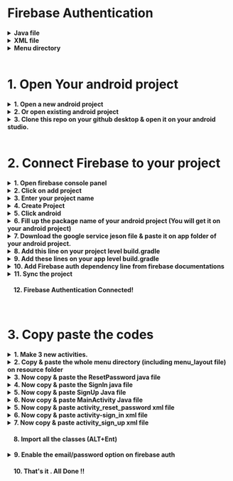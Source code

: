 # Firebase Authentication

<details>
<summary><b>Java file</b></summary>
<br>
<ul>
<li>MainActivity</li>
<li>ResetPassword</li>
<li>SignIn</li>
<li>SignUp</li>
<ul>
</details>
<details>
<summary><b>XML file</b></summary>
<br>
<ul>
<li>activity_main</li>
<li>activity_reset_password</li>
<li>activity_sign_in</li>
<li>activity_sign_up</li>
<ul>
</details>
<details>
<summary><b>Menu directory</b></summary>
<br>
<ul>
<li>menu_layout</li>
<ul>
</details>
<br>



# 1. Open Your android project
  <details>
    <summary><b>1. Open a new android project</b></summary>
    <br>
    
![image](https://user-images.githubusercontent.com/81482212/151499469-1e54d754-deaf-4956-904a-ab9658303b43.png)
    
 </details>
 <details>
    <summary><b>2. Or open existing android project</b></summary>
    <br>
    
![image](https://user-images.githubusercontent.com/81482212/151499585-f803dfcb-2147-42e9-8153-91ebe00e8df3.png)
    
 </details>
 
 <details>
    <summary><b>3. Clone this repo on your github desktop & open it on your android studio.</b></summary>
    <br>
    
![image](https://user-images.githubusercontent.com/81482212/151503921-ae0236b1-19b3-49ae-b584-66692f41fbd2.png)
![image](https://user-images.githubusercontent.com/81482212/151504065-07735bda-fa1b-4dd1-8e1b-dc14f874b9f5.png)
    
 </details>
 <br>

# 2. Connect Firebase to your project
 <details>
    <summary><b>1. Open firebase console panel</b></summary>
    <br>
    
![console](https://user-images.githubusercontent.com/81482212/151155743-af1ad8a4-a764-458a-8461-ac55ed814ce6.png) 
    
 </details>
    
        
 <details>
    <summary><b>2. Click on add project</b></summary>
    <br>
    
![image](https://user-images.githubusercontent.com/81482212/151156201-ed14e55b-46b1-4996-bb07-55da96a54bfa.png)
    
 </details>
    
  
 <details>
    <summary><b>3. Enter your project name</b></summary>
    <br>
    
![image](https://user-images.githubusercontent.com/81482212/151156548-d97c50ff-a4ae-4cb3-a145-4872148e0fa1.png)
    
 </details>
 <details>
    <summary><b>4. Create Project</b></summary>
    <br>
    
![image](https://user-images.githubusercontent.com/81482212/151156736-44d1b495-705d-4c83-b3bc-f6b3f09146a3.png)
    
 </details>
 <details>
    <summary><b>5. Click android</b></summary>
    <br>
    
![image](https://user-images.githubusercontent.com/81482212/151156865-8e5e7a15-3efa-4807-9356-1e29ebf717d9.png)
    
 </details>
 <details>
    <summary><b>6. Fill up the package name of your android project (You will get it on your android project)</b></summary>
    <br>
    
![image](https://user-images.githubusercontent.com/81482212/151157212-7cb55412-21c0-4d8e-8651-e3379de56127.png)
![image](https://user-images.githubusercontent.com/81482212/151157293-820b3b9f-3011-4015-aa65-7cb7df5540b8.png)
    
 </details>
 <details>
    <summary><b>7. Download the google service jeson file & paste it on app folder of your android project.</b></summary>
    <br>
    
![image](https://user-images.githubusercontent.com/81482212/151157610-d183ddd4-dfd9-4ad9-9481-95fbf96b1317.png)
![image](https://user-images.githubusercontent.com/81482212/151157827-b5baeac2-254c-4cc4-9ec9-8a22d7b14dc9.png)
    
 </details>
 <details>
    <summary><b>8. Add this line on your project level build.gradle</b></summary>
    <br>
    
![image](https://user-images.githubusercontent.com/81482212/151158091-56b31d03-ed8b-452e-bdeb-ab1d49a2de1d.png)
![image](https://user-images.githubusercontent.com/81482212/151158208-6a5b9e16-7287-4bee-9b8f-70d7b68fd675.png)
    
 </details>
 <details>
    <summary><b>9. Add these lines on your app level build.gradle </b></summary>
    <br>
    
![image](https://user-images.githubusercontent.com/81482212/151158443-60fd2f7e-42e5-4e8a-a43c-106ac42e9a4a.png)
![image](https://user-images.githubusercontent.com/81482212/151158616-b14cb4b3-d413-4b4b-983f-326ac463b0d9.png)
    
 </details>
 <details>
    <summary><b>10. Add Firebase auth dependency line from firebase documentations</b></summary>
    <br>
    
![image](https://user-images.githubusercontent.com/81482212/151159156-31c59257-8353-4b49-9004-d30c9a866550.png)
    
 </details>
 <details>
    <summary><b>11. Sync the project</b></summary>
    <br>
    
![image](https://user-images.githubusercontent.com/81482212/151158827-faf0aff3-ea01-4d8c-8c2b-2d26a947f44a.png)
    
 </details>

####  12. Firebase Authentication Connected!
 <br>
    



# 3. Copy paste the codes
 
 <details>
    <summary><b>1. Make 3 new activities.   </b></summary>
   <br>
   
```
ResetPassword
```
```
SignIn
```
```
SignUp
```
      
    
![image](https://user-images.githubusercontent.com/81482212/151159966-de6e51c5-5183-478a-915f-a96e4766d630.png)
    
 </details>
 <details>
    <summary><b>2. Copy & paste the whole menu directory (including menu_layout file) on resource folder</b></summary>
    <br>
    
![image](https://user-images.githubusercontent.com/81482212/151160513-93a2f730-1924-4f0f-a56f-aa13657cb8fa.png)
    
 </details>
 <details>
    <summary><b>3. Now copy & paste the ResetPassword java file</b></summary>
    <br>
    
![image](https://user-images.githubusercontent.com/81482212/151162495-38b6403c-17a9-44f7-ab68-9df2adf3c137.png)    

```java
         public class ResetPassword extends AppCompatActivity {

            /*This is reset password activity

              here firebase reset password codes.
          */

          private EditText registeredEmailEditText;
          private TextView resetInfoTextView;
          private Button resetPassButton;
          private FirebaseAuth mAuth;
          private ProgressBar progressBar;

          @Override
          protected void onCreate(Bundle savedInstanceState) {
              super.onCreate(savedInstanceState);
              setContentView(R.layout.activity_reset_password);

              registeredEmailEditText = findViewById(R.id.registeredEmailEditTextId);
              resetPassButton = findViewById(R.id.resetPassButtonId);
              resetInfoTextView = findViewById(R.id.resetInfoTextView);
              progressBar = findViewById(R.id.progressbarId);
              mAuth = FirebaseAuth.getInstance();

              resetPassButton.setOnClickListener(new View.OnClickListener() {
                  @Override
                  public void onClick(View view) {

                      resetPassword();

                  }
              });



          }

          private void resetPassword() {

              String email = registeredEmailEditText.getText().toString();
              progressBar.setVisibility(View.VISIBLE);

              mAuth.sendPasswordResetEmail(email).addOnCompleteListener(new OnCompleteListener<Void>() {
                  @Override
                  public void onComplete(@NonNull Task<Void> task) {

                      if (task.isSuccessful()){
                          progressBar.setVisibility(View.GONE);
                          resetInfoTextView.setVisibility(View.VISIBLE);
                          Toast.makeText(getApplicationContext(), "Password Reset Email ", Toast.LENGTH_SHORT).show();
                          resetInfoTextView.setText("Check your email. Reset Password Has Been Sent On "+email);
                          resetPassButton.setEnabled(false);

                      }else {
                          progressBar.setVisibility(View.GONE);
                          Toast.makeText(getApplicationContext(), "Something Went Wrong ", Toast.LENGTH_SHORT).show();

                      }

                  }
              });

          }
      } 
    
```
    
 </details>
 <details>
    <summary><b>4. Now copy & paste the SignIn java file</b></summary>
    <br>
    
![image](https://user-images.githubusercontent.com/81482212/151163465-a23583df-c907-4aa0-a2bf-e086e23f4b1b.png)
     
```java
        public class SignIn extends AppCompatActivity {

            /* Sign in activity here

            Firebase signin activity codes here.

          */

          private EditText signInEmailEditText, signInPasswordEditText;
          private TextView signUpTextView,forgotPassTextView;
          private Button signInButton;

          private ProgressBar progressBar;

          private FirebaseAuth mAuth;

          @Override
          protected void onCreate(Bundle savedInstanceState) {
              super.onCreate(savedInstanceState);
              setContentView(R.layout.activity_sign_in);
              this.setTitle("Sign In Activity");

              signInEmailEditText = findViewById(R.id.signInEmailEditTextId);
              signInPasswordEditText = findViewById(R.id.signInPasswordTextId);
              signInButton = findViewById(R.id.signInButtonId);
              signUpTextView = findViewById(R.id.signUpTextViewId);
              forgotPassTextView = findViewById(R.id.forgotPassTextViewId);
              progressBar = findViewById(R.id.progressbarId);

              mAuth = FirebaseAuth.getInstance();



              signUpTextView.setOnClickListener(new View.OnClickListener() {
                  @Override
                  public void onClick(View view) {
                      Intent intent = new Intent(getApplicationContext(),SignUp.class);
                      startActivity(intent);
                  }
              });

              forgotPassTextView.setOnClickListener(new View.OnClickListener() {
                  @Override
                  public void onClick(View view) {
                      Intent intent = new Intent(getApplicationContext(),ResetPassword.class);
                      startActivity(intent);
                  }
              });

              signInButton.setOnClickListener(new View.OnClickListener() {
                  @Override
                  public void onClick(View view) {

                      userLogin();

                  }
              });
          }

          private void userLogin() {


              String email = signInEmailEditText.getText().toString().trim();
              String password = signInPasswordEditText.getText().toString().trim();


              // validation check
              if(email.isEmpty()){

                  signInEmailEditText.setError("Enter an email address");
                  signInEmailEditText.requestFocus();
                  return;
              }

              if(!Patterns.EMAIL_ADDRESS.matcher(email).matches()){

                  signInEmailEditText.setError("Enter a valid email address");
                  signInEmailEditText.requestFocus();
                  return;
              }
              if(password.isEmpty()){

                  signInPasswordEditText.setError("Enter a password");
                  signInPasswordEditText.requestFocus();
                  return;
              }
              if(password.length()<6){

                  signInPasswordEditText.setError("Minimum length of a password should be 6");
                  signInPasswordEditText.requestFocus();
                  return;
              }

              progressBar.setVisibility(View.VISIBLE); // progress bar start to show

              mAuth.signInWithEmailAndPassword(email,password).addOnCompleteListener(new OnCompleteListener<AuthResult>() {
                  @Override
                  public void onComplete(@NonNull Task<AuthResult> task) {

                      progressBar.setVisibility(View.GONE); // progress bar finish

                      if(task.isSuccessful()){

                          finish();  //finish the previous activity so that the login page dont show again after login
                          Intent intent = new Intent(getApplicationContext(),MainActivity.class);
                          intent.addFlags(Intent.FLAG_ACTIVITY_CLEAR_TOP);
                          startActivity(intent);


                      }
                      else {
                          Toast.makeText(getApplicationContext(), "Login Unsuccessful", Toast.LENGTH_SHORT).show();
                      }


                  }
              });


          }
      }
    
```
    
 </details>
 <details>
    <summary><b>5. Now copy & paste SignUp Java file</b></summary>
    <br>
    
![image](https://user-images.githubusercontent.com/81482212/151164583-25ef770b-0e03-4003-b34e-46936cc9d6ff.png)
```java
       public class SignUp extends AppCompatActivity {


          /*This is signup activity

          Firebase signUp codes here

           */


          private EditText signUpEmailEditText, signUpPasswordEditText;
          private TextView signInTextView;
          private Button signUpButton;
          private FirebaseAuth mAuth;
          private ProgressBar progressBar;


          @Override
          protected void onCreate(Bundle savedInstanceState) {
              super.onCreate(savedInstanceState);
              setContentView(R.layout.activity_sign_up);

              mAuth = FirebaseAuth.getInstance();
              progressBar = findViewById(R.id.progressbarId);

              signUpEmailEditText = findViewById(R.id.signUpEmailEditTextId);
              signUpPasswordEditText = findViewById(R.id.signUpPasswordTextId);
              signUpButton = findViewById(R.id.signUpButtonId);
              signInTextView = findViewById(R.id.signInTextViewId);

              signInTextView.setOnClickListener(new View.OnClickListener() {
                  @Override
                  public void onClick(View view) {
                      Intent intent = new Intent(getApplicationContext(), SignIn.class);
                      startActivity(intent);
                  }
              });

              signUpButton.setOnClickListener(new View.OnClickListener() {
                  @Override
                  public void onClick(View view) {

                      userRegister();

                  }


              });


          }

          private void userRegister() {

              String email = signUpEmailEditText.getText().toString().trim();
              String password = signUpPasswordEditText.getText().toString().trim();


              if(email.isEmpty()){

                  signUpEmailEditText.setError("Enter an email address");
                  signUpEmailEditText.requestFocus();
                  return;
              }

              if(!Patterns.EMAIL_ADDRESS.matcher(email).matches()){

                  signUpEmailEditText.setError("Enter a valid email address");
                  signUpEmailEditText.requestFocus();
                  return;
              }
              if(password.isEmpty()){

                  signUpPasswordEditText.setError("Enter a password");
                  signUpPasswordEditText.requestFocus();
                  return;
              }
              if(password.length()<6){

                  signUpPasswordEditText.setError("Minimum length of a password should be 6");
                  signUpPasswordEditText.requestFocus();
                  return;
              }

              progressBar.setVisibility(View.VISIBLE);

              mAuth.createUserWithEmailAndPassword(email,password).addOnCompleteListener(new OnCompleteListener<AuthResult>() {
                  @Override
                  public void onComplete(@NonNull Task<AuthResult> task) {

                      progressBar.setVisibility(View.GONE);
                      if (task.isSuccessful()) {

                          finish();
                          Intent intent = new Intent(getApplicationContext(),MainActivity.class);
                          intent.addFlags(Intent.FLAG_ACTIVITY_CLEAR_TOP);
                          startActivity(intent);

                      } else {

                          if(task.getException() instanceof FirebaseAuthUserCollisionException){

                              Toast.makeText(getApplicationContext(), "User is already Registered", Toast.LENGTH_SHORT).show();
                          }
                          else{
                              Toast.makeText(getApplicationContext(), "Error : "+task.getException().getMessage(), Toast.LENGTH_SHORT).show();
                          }
                      }

                  }
              });



          }
      }
```
    
 </details>
<details>
    <summary><b>6. Now copy & paste MainActivity Java file</b></summary>
    <br>
    
![image](https://user-images.githubusercontent.com/81482212/151506249-d4ffc45c-7a9c-4601-8210-0ab90c0bd93d.png)
```java
       public class MainActivity extends AppCompatActivity {

    /*This activity is for demo activity. After login or register the user will be redirected to this activity.
    You have to replace this activity with your homepage.

    In this activity there is a signout menu item also. The below code is for signout using menu item.
    */



    FirebaseAuth mauth; // Firebase auth initialization

    @Override
    protected void onCreate(Bundle savedInstanceState) {
        super.onCreate(savedInstanceState);
        setContentView(R.layout.activity_main);

        mauth = FirebaseAuth.getInstance();  // get instance


    }


    @Override
    public boolean onCreateOptionsMenu(Menu menu) {

        getMenuInflater().inflate(R.menu.menu_layout,menu);   //menu inflater
        return super.onCreateOptionsMenu(menu);
    }

    @Override
    public boolean onOptionsItemSelected(@NonNull MenuItem item) {  // menu item


        if(item.getItemId()==R.id.signOutMenuId){   // here write the code if the menu item is clicked

            FirebaseAuth.getInstance().signOut();
            finish();
            Intent intent = new Intent(getApplicationContext(),SignIn.class);
            startActivity(intent);

        }

        return super.onOptionsItemSelected(item);
    }
}
```
    
 </details>
 <details>
    <summary><b>5. Now copy & paste activity_reset_password xml file</b></summary>
    <br>
    
![image](https://user-images.githubusercontent.com/81482212/151165852-38b4040d-1885-4bf9-936a-99af4248f182.png)
```xml
<?xml version="1.0" encoding="utf-8"?>
<LinearLayout xmlns:android="http://schemas.android.com/apk/res/android"
    xmlns:app="http://schemas.android.com/apk/res-auto"
    xmlns:tools="http://schemas.android.com/tools"
    android:layout_width="match_parent"
    android:layout_height="match_parent"
    android:orientation="vertical"
    tools:context=".ResetPassword">

    <EditText
        android:id="@+id/registeredEmailEditTextId"
        android:layout_width="match_parent"
        android:layout_height="wrap_content"
        android:ems="10"
        android:layout_margin="10dp"
        android:inputType="textPersonName"
        android:text="Registered Email" />

    <Button
        android:id="@+id/resetPassButtonId"
        android:layout_margin="20dp"
        android:layout_width="match_parent"
        android:layout_height="wrap_content"
        android:text="Reset Password" />

    <TextView
        android:id="@+id/resetInfoTextView"
        android:layout_width="match_parent"
        android:layout_height="wrap_content"
        android:layout_margin="10dp"
        android:gravity="center"
        android:textStyle="bold"
        android:visibility="invisible"
        android:text="Check your email. Reset Password Has Been Sent On" />

    <ProgressBar
        android:visibility="gone"
        android:layout_gravity="center"
        android:id="@+id/progressbarId"
        android:layout_width="wrap_content"
        android:layout_height="wrap_content"/>


</LinearLayout>
```
    
 </details>
 <details>
    <summary><b>6. Now copy & paste activity-sign_in xml file</b></summary>
    <br>
    
![image](https://user-images.githubusercontent.com/81482212/151166304-9f5bdba1-5fbb-4454-b698-fd92b701be14.png)
```xml
<?xml version="1.0" encoding="utf-8"?>
<LinearLayout xmlns:android="http://schemas.android.com/apk/res/android"
    xmlns:app="http://schemas.android.com/apk/res-auto"
    xmlns:tools="http://schemas.android.com/tools"
    android:layout_width="match_parent"
    android:layout_height="match_parent"
    android:orientation="vertical"
    tools:context=".SignIn">



    <EditText
        android:id="@+id/signInEmailEditTextId"
        android:layout_width="match_parent"
        android:layout_height="wrap_content"
        android:ems="10"
        android:layout_margin="10dp"
        android:inputType="textPersonName"
        android:text="Email" />

    <EditText
        android:id="@+id/signInPasswordTextId"
        android:layout_width="match_parent"
        android:layout_height="wrap_content"
        android:ems="10"
        android:layout_margin="10dp"
        android:inputType="textPersonName"
        android:text="Password" />

    <Button
        android:id="@+id/signInButtonId"
        android:layout_margin="20dp"
        android:layout_width="match_parent"
        android:layout_height="wrap_content"
        android:text="SignIn" />

    <TextView
        android:id="@+id/forgotPassTextViewId"
        android:layout_width="match_parent"
        android:layout_height="wrap_content"
        android:gravity="right"
        android:layout_margin="15dp"
        android:textStyle="bold"
        android:text="Forgot Password ?" />

    <TextView
        android:id="@+id/signUpTextViewId"
        android:layout_margin="10dp"
        android:layout_width="match_parent"
        android:layout_height="wrap_content"
        android:gravity="center"
        android:textStyle="bold"
        android:text="Are you not registered? please Sign Up" />

    <ProgressBar
        android:visibility="gone"
        android:layout_gravity="center"
        android:id="@+id/progressbarId"
        android:layout_width="wrap_content"
        android:layout_height="wrap_content"/>


</LinearLayout>
```
    
    
 </details>
 <details>
    <summary><b>7. Now copy & paste activity_sign_up xml file</b></summary>
    <br>
    
![image](https://user-images.githubusercontent.com/81482212/151166527-4aa3e41f-edd0-4d2c-8ae9-fd95834e75fa.png)
```xml
<?xml version="1.0" encoding="utf-8"?>
<LinearLayout xmlns:android="http://schemas.android.com/apk/res/android"
    xmlns:app="http://schemas.android.com/apk/res-auto"
    xmlns:tools="http://schemas.android.com/tools"
    android:layout_width="match_parent"
    android:layout_height="match_parent"
    android:orientation="vertical"
    tools:context=".SignUp">



    <EditText
        android:id="@+id/signUpEmailEditTextId"
        android:layout_width="match_parent"
        android:layout_height="wrap_content"
        android:ems="10"
        android:layout_margin="10dp"
        android:inputType="textPersonName"
        android:text="Email" />

    <EditText
        android:id="@+id/signUpPasswordTextId"
        android:layout_width="match_parent"
        android:layout_height="wrap_content"
        android:ems="10"
        android:layout_margin="10dp"
        android:inputType="textPersonName"
        android:text="Password" />

    <Button
        android:id="@+id/signUpButtonId"
        android:layout_margin="20dp"
        android:layout_width="match_parent"
        android:layout_height="wrap_content"
        android:text="SignUp" />

    <TextView
        android:id="@+id/signInTextViewId"
        android:layout_margin="10dp"
        android:layout_width="match_parent"
        android:layout_height="wrap_content"
        android:gravity="center"
        android:textStyle="bold"
        android:text="Are you registered already? please Sign In" />

    <ProgressBar
        android:visibility="gone"
        android:layout_gravity="center"
        android:id="@+id/progressbarId"
        android:layout_width="wrap_content"
        android:layout_height="wrap_content"/>
</LinearLayout>
```
   </details>
  
    
####  8. Import all the classes (ALT+Ent)
   <details>
    <summary><b>9. Enable the email/password option on firebase auth</b></summary>
    <br>
    
![image](https://user-images.githubusercontent.com/81482212/151505647-5411c956-346c-43ec-a42b-85a382edbf01.png)

   </details>

####  10. That's it . All Done !!
    
    


  
  
  
      

  
     
  
    
    



 









    











